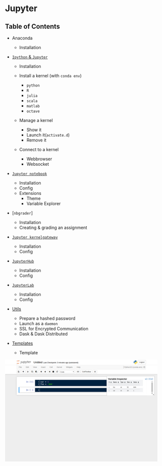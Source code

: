 # Jupyter

## Table of Contents

* Anaconda
  - Installation

* [`Ipython` & `Jupyter`](scripts/contents.md#ipython--jupyter)
  - Installation
  - Install a kernel (with `conda env`)
    - `python`
    - `R`
    - `julia`
    - `scala`
    - `matlab`
    - `octave`

  - Manage a kernel
    - Show it
    - Launch it(`activate.d`)
    - Remove it

  - Connect to a kernel
    - Webbrowser
    - Websocket

* [`Jupyter notebook`](scripts/contents.md#jupyter-notebook)
  - Installation
  - Config
  - Extensions
    - Theme
    - Variable Explorer

* [`nbgrader`]
  - Installation
  - Creating & grading an assignment

* [`Jupyter kernelgateway`](scripts/contents.md#jupyter-kernelgateway)
  - Installation
  - Config

* [`JupyterHub`](scripts/contents.md#jupyterhub)
  - Installation
  - Config

* [`JupyterLab`](scripts/contents.md#jupyterlab)
  - Installation
  - Config

* [Utils](scripts/contents.md#utils)
  - Prepare a hashed password
  - Launch as a `daemon`
  - SSL for Encrypted Communication
  - Dask & Dask Distributed
  
* [Templates](scripts/notebook_template.md)
  - Template

![varInspector_img](https://github.com/pydemia/Jupyter/blob/master/varInspector_image.png)
